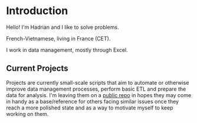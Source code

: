 # Introduction
Hello! I'm Hadrian and I like to solve problems. 

French-Vietnamese, living in France (CET). 

I work in data management, mostly through Excel.

## Current Projects
Projects are currently small-scale scripts that aim to automate or otherwise improve data management processes, perform basic ETL and prepare the data for analysis. I'm leaving them on a [public repo](https://github.com/paxhadriana/Data-Tools) in hopes they may come in handy as a base/reference for others facing similar issues once they reach a more polished state and as a way to motivate myself to keep working on them.
